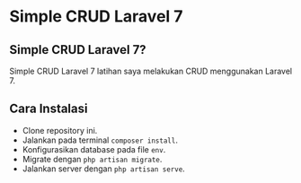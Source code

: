 # Simple CRUD Laravel 7

## Simple CRUD Laravel 7?
Simple CRUD Laravel 7 latihan saya melakukan CRUD menggunakan Laravel 7.

## Cara Instalasi
- Clone repository ini.
- Jalankan pada terminal `composer install`.
- Konfigurasikan database pada file `env`.
- Migrate dengan `php artisan migrate`.
- Jalankan server dengan `php artisan serve`.
